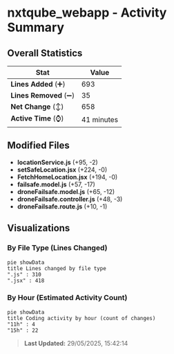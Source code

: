 # nxtqube_webapp - Activity Summary 

## Overall Statistics

| Stat                   | Value                                                             |
| ---------------------- | ----------------------------------------------------------------- |
| **Lines Added** (➕)   | 693                                          |
| **Lines Removed** (➖) | 35                                        |
| **Net Change** (↕)    | 658                |
| **Active Time** (⌚)   | 41 minutes |


## Modified Files
- **locationService.js** (+95, -2)
- **setSafeLocation.jsx** (+224, -0)
- **FetchHomeLocation.jsx** (+194, -0)
- **failsafe.model.js** (+57, -17)
- **droneFailsafe.model.js** (+65, -12)
- **droneFailsafe.controller.js** (+48, -3)
- **droneFailsafe.route.js** (+10, -1)

## Visualizations

### By File Type (Lines Changed)

```mermaid
pie showData
title Lines changed by file type
".js" : 310
".jsx" : 418
```

### By Hour (Estimated Activity Count)

```mermaid
pie showData
title Coding activity by hour (count of changes)
"11h" : 4
"15h" : 22
```


> **Last Updated:** 29/05/2025, 15:42:14